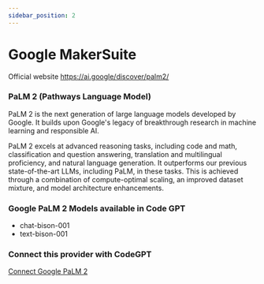 ```yaml
---
sidebar_position: 2
---
```


# Google MakerSuite

Official website https://ai.google/discover/palm2/

### PaLM 2 (Pathways Language Model)

PaLM 2 is the next generation of large language models developed by Google. It builds upon Google's legacy of breakthrough research in machine learning and responsible AI.

PaLM 2 excels at advanced reasoning tasks, including code and math, classification and question answering, translation and multilingual proficiency, and natural language generation. It outperforms our previous state-of-the-art LLMs, including PaLM, in these tasks. This is achieved through a combination of compute-optimal scaling, an improved dataset mixture, and model architecture enhancements.


### Google PaLM 2 Models available in Code GPT

- chat-bison-001
- text-bison-001

### Connect this provider with CodeGPT

[Connect Google PaLM 2](https://docs.codegpt.co/docs/tutorial-basics/installation#google-palm-2)